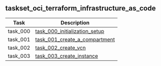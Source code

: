 ## taskset_oci_terraform_infrastructure_as_code

| Task | Description |
| --- | --- |
| task_000 |   [task_000_initialization_setup](home/infrastructure_as_code/terraform/oci/taskset_oci_terraform_infrastructure_as_code/task_000_initialization_setup) |
| task_001 |   [task_001_create_a_compartment](home/infrastructure_as_code/terraform/oci/taskset_oci_terraform_infrastructure_as_code/task_001_create_a_compartment) |
| task_002 |   [task_002_create_vcn](home/infrastructure_as_code/terraform/oci/taskset_oci_terraform_infrastructure_as_code/task_002_create_vcn) |
| task_003 |   [task_003_create_instance](home/infrastructure_as_code/terraform/oci/taskset_oci_terraform_infrastructure_as_code/task_003_create_instance) |

